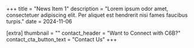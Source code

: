 +++
title = "News Item 1"
description = "Lorem ipsum odor amet, consectetuer adipiscing elit. Per aliquet est hendrerit nisi fames faucibus turpis."
date = 2024-11-06

[extra]
thumbnail = ""
contact_header = "Want to Connect with C6B?"
contact_cta_button_text = "Contact Us"
+++
